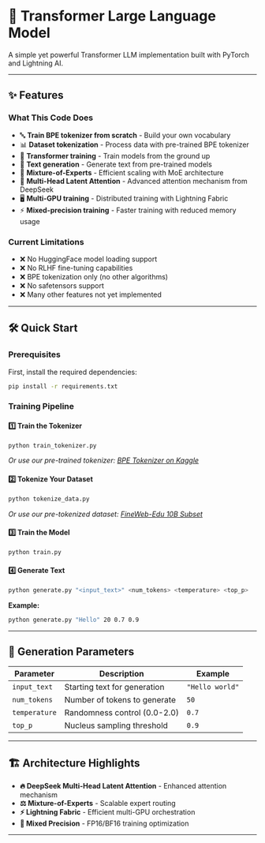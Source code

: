 # 🚀 Transformer Large Language Model

A simple yet powerful Transformer LLM implementation built with PyTorch and Lightning AI.

---

## ✨ Features

### What This Code Does
- 🔤 **Train BPE tokenizer from scratch** - Build your own vocabulary
- 📊 **Dataset tokenization** - Process data with pre-trained BPE tokenizer  
- 🧠 **Transformer training** - Train models from the ground up
- 💬 **Text generation** - Generate text from pre-trained models
- 🔀 **Mixture-of-Experts** - Efficient scaling with MoE architecture
- 🎯 **Multi-Head Latent Attention** - Advanced attention mechanism from DeepSeek
- 🖥️ **Multi-GPU training** - Distributed training with Lightning Fabric
- ⚡ **Mixed-precision training** - Faster training with reduced memory usage

### Current Limitations
- ❌ No HuggingFace model loading support
- ❌ No RLHF fine-tuning capabilities  
- ❌ BPE tokenization only (no other algorithms)
- ❌ No safetensors support
- ❌ Many other features not yet implemented

---

## 🛠️ Quick Start

### Prerequisites
First, install the required dependencies:
```bash
pip install -r requirements.txt
```

### Training Pipeline

#### 1️⃣ Train the Tokenizer
```bash
python train_tokenizer.py
```
*Or use our pre-trained tokenizer: [BPE Tokenizer on Kaggle](https://www.kaggle.com/models/rohankhanbd/bpetokenizer)*

#### 2️⃣ Tokenize Your Dataset  
```bash
python tokenize_data.py
```
*Or use our pre-tokenized dataset: [FineWeb-Edu 10B Subset](https://www.kaggle.com/datasets/rohankhanbd/half-tokenized-fineweb-edu-10b-subset)*

#### 3️⃣ Train the Model
```bash
python train.py
```

#### 4️⃣ Generate Text
```bash
python generate.py "<input_text>" <num_tokens> <temperature> <top_p>
```

**Example:**
```bash
python generate.py "Hello" 20 0.7 0.9
```

---

## 📝 Generation Parameters

| Parameter     | Description                  | Example         |
| ------------- | ---------------------------- | --------------- |
| `input_text`  | Starting text for generation | `"Hello world"` |
| `num_tokens`  | Number of tokens to generate | `50`            |
| `temperature` | Randomness control (0.0-2.0) | `0.7`           |
| `top_p`       | Nucleus sampling threshold   | `0.9`           |

---

## 🏗️ Architecture Highlights

- **🔥 DeepSeek Multi-Head Latent Attention** - Enhanced attention mechanism
- **⚖️ Mixture-of-Experts** - Scalable expert routing
- **⚡ Lightning Fabric** - Efficient multi-GPU orchestration
- **🎯 Mixed Precision** - FP16/BF16 training optimization

---